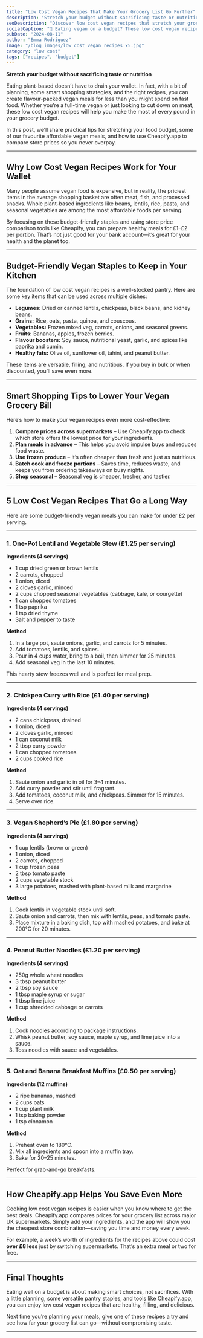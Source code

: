 ```yaml
---
title: "Low Cost Vegan Recipes That Make Your Grocery List Go Further"
description: "Stretch your budget without sacrificing taste or nutrition."
seoDescription: "Discover low cost vegan recipes that stretch your grocery budget. Healthy, delicious meals for under £2 per serving—made easy with Cheapify.app."
socialCaption: "🌱 Eating vegan on a budget? These low cost vegan recipes prove you can eat delicious, healthy meals for under £2 per serving. Compare prices with Cheapify.app and save big! 💚"
pubDate: "2024-08-11"
author: "Emma Rodriguez"
image: "/blog_images/low cost vegan recipes x5.jpg"
category: "low cost"
tags: ["recipes", "budget"]
---
```


**Stretch your budget without sacrificing taste or nutrition**

Eating plant-based doesn’t have to drain your wallet. In fact, with a bit of planning, some smart shopping strategies, and the right recipes, you can create flavour-packed vegan meals for less than you might spend on fast food. Whether you’re a full-time vegan or just looking to cut down on meat, these low cost vegan recipes will help you make the most of every pound in your grocery budget.

In this post, we’ll share practical tips for stretching your food budget, some of our favourite affordable vegan meals, and how to use Cheapify.app to compare store prices so you never overpay.

---

## Why Low Cost Vegan Recipes Work for Your Wallet

Many people assume vegan food is expensive, but in reality, the priciest items in the average shopping basket are often meat, fish, and processed snacks. Whole plant-based ingredients like beans, lentils, rice, pasta, and seasonal vegetables are among the most affordable foods per serving.

By focusing on these budget-friendly staples and using store price comparison tools like Cheapify, you can prepare healthy meals for £1–£2 per portion. That’s not just good for your bank account—it’s great for your health and the planet too.

---

## Budget-Friendly Vegan Staples to Keep in Your Kitchen

The foundation of low cost vegan recipes is a well-stocked pantry. Here are some key items that can be used across multiple dishes:

* **Legumes:** Dried or canned lentils, chickpeas, black beans, and kidney beans.
* **Grains:** Rice, oats, pasta, quinoa, and couscous.
* **Vegetables:** Frozen mixed veg, carrots, onions, and seasonal greens.
* **Fruits:** Bananas, apples, frozen berries.
* **Flavour boosters:** Soy sauce, nutritional yeast, garlic, and spices like paprika and cumin.
* **Healthy fats:** Olive oil, sunflower oil, tahini, and peanut butter.

These items are versatile, filling, and nutritious. If you buy in bulk or when discounted, you’ll save even more.

---

## Smart Shopping Tips to Lower Your Vegan Grocery Bill

Here’s how to make your vegan recipes even more cost-effective:

1. **Compare prices across supermarkets** – Use Cheapify.app to check which store offers the lowest price for your ingredients.
2. **Plan meals in advance** – This helps you avoid impulse buys and reduces food waste.
3. **Use frozen produce** – It’s often cheaper than fresh and just as nutritious.
4. **Batch cook and freeze portions** – Saves time, reduces waste, and keeps you from ordering takeaways on busy nights.
5. **Shop seasonal** – Seasonal veg is cheaper, fresher, and tastier.

---

## 5 Low Cost Vegan Recipes That Go a Long Way

Here are some budget-friendly vegan meals you can make for under £2 per serving.

---

### 1. **One-Pot Lentil and Vegetable Stew** (£1.25 per serving)

**Ingredients (4 servings)**

* 1 cup dried green or brown lentils
* 2 carrots, chopped
* 1 onion, diced
* 2 cloves garlic, minced
* 2 cups chopped seasonal vegetables (cabbage, kale, or courgette)
* 1 can chopped tomatoes
* 1 tsp paprika
* 1 tsp dried thyme
* Salt and pepper to taste

**Method**

1. In a large pot, sauté onions, garlic, and carrots for 5 minutes.
2. Add tomatoes, lentils, and spices.
3. Pour in 4 cups water, bring to a boil, then simmer for 25 minutes.
4. Add seasonal veg in the last 10 minutes.

This hearty stew freezes well and is perfect for meal prep.

---

### 2. **Chickpea Curry with Rice** (£1.40 per serving)

**Ingredients (4 servings)**

* 2 cans chickpeas, drained
* 1 onion, diced
* 2 cloves garlic, minced
* 1 can coconut milk
* 2 tbsp curry powder
* 1 can chopped tomatoes
* 2 cups cooked rice

**Method**

1. Sauté onion and garlic in oil for 3–4 minutes.
2. Add curry powder and stir until fragrant.
3. Add tomatoes, coconut milk, and chickpeas. Simmer for 15 minutes.
4. Serve over rice.

---

### 3. **Vegan Shepherd’s Pie** (£1.80 per serving)

**Ingredients (4 servings)**

* 1 cup lentils (brown or green)
* 1 onion, diced
* 2 carrots, chopped
* 1 cup frozen peas
* 2 tbsp tomato paste
* 2 cups vegetable stock
* 3 large potatoes, mashed with plant-based milk and margarine

**Method**

1. Cook lentils in vegetable stock until soft.
2. Sauté onion and carrots, then mix with lentils, peas, and tomato paste.
3. Place mixture in a baking dish, top with mashed potatoes, and bake at 200°C for 20 minutes.

---

### 4. **Peanut Butter Noodles** (£1.20 per serving)

**Ingredients (4 servings)**

* 250g whole wheat noodles
* 3 tbsp peanut butter
* 2 tbsp soy sauce
* 1 tbsp maple syrup or sugar
* 1 tbsp lime juice
* 1 cup shredded cabbage or carrots

**Method**

1. Cook noodles according to package instructions.
2. Whisk peanut butter, soy sauce, maple syrup, and lime juice into a sauce.
3. Toss noodles with sauce and vegetables.

---

### 5. **Oat and Banana Breakfast Muffins** (£0.50 per serving)

**Ingredients (12 muffins)**

* 2 ripe bananas, mashed
* 2 cups oats
* 1 cup plant milk
* 1 tsp baking powder
* 1 tsp cinnamon

**Method**

1. Preheat oven to 180°C.
2. Mix all ingredients and spoon into a muffin tray.
3. Bake for 20–25 minutes.

Perfect for grab-and-go breakfasts.

---

## How Cheapify.app Helps You Save Even More

Cooking low cost vegan recipes is easier when you know where to get the best deals. Cheapify.app compares prices for your grocery list across major UK supermarkets. Simply add your ingredients, and the app will show you the cheapest store combination—saving you time and money every week.

For example, a week’s worth of ingredients for the recipes above could cost **over £8 less** just by switching supermarkets. That’s an extra meal or two for free.

---

## Final Thoughts

Eating well on a budget is about making smart choices, not sacrifices. With a little planning, some versatile pantry staples, and tools like Cheapify.app, you can enjoy low cost vegan recipes that are healthy, filling, and delicious.

Next time you’re planning your meals, give one of these recipes a try and see how far your grocery list can go—without compromising taste.

---